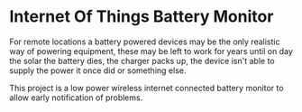 Internet Of Things Battery Monitor
==================================

For remote locations a battery powered devices may be the only realistic way of powering equipment, these may be left to work for years until on day the solar the battery dies, the charger packs up, the device isn't able to supply the power it once did or something else.

This project is a low power wireless internet connected battery monitor to allow early notification of problems.